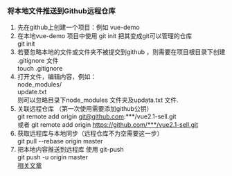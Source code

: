 ### 将本地文件推送到Github远程仓库
1. 先在github上创建一个项目：例如 vue-demo<br>
2. 在本地vue-demo 项目中使用 git init 把其变成git可以管理的仓库<br>
git init<br>
3. 若要忽略本地的文件或文件夹不被提交到github ，则需要在项目根目录下创建 .gitignore 文件<br>
touch .gitignore<br>
4. 打开文件，编辑内容，例如：<br>
node_modules/ <br>
update.txt <br>
则可以忽略目录下node_modules 文件夹及updata.txt 文件.<br>
5. 关联远程仓库 （第一次使用需要添加github公钥）<br>
git remote add origin git@github.com:***/vue2.1-sell.git <br>
或者 git remote add origin https://github.com/***/vue2.1-sell.git<br>
6. 获取远程库与本地同步（远程仓库不为空需要这一步）<br>
git pull --rebase origin master<br>
7. 把本地内容推送到远程库 使用 git-push<br>
git push -u origin master<br>
[相关文章](https://blog.csdn.net/chenzhijie101/article/details/79512336)

